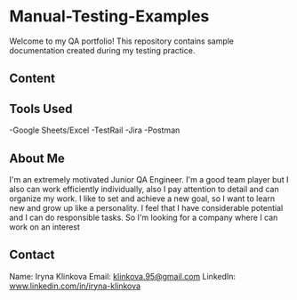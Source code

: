 # Manual-Testing-Examples
Welcome to my QA portfolio! This repository contains sample documentation created during my testing practice.

## Content






## Tools Used
-Google Sheets/Excel
-TestRail
-Jira
-Postman

## About Me
I'm an extremely motivated Junior QA Engineer. I'm a good team player but I also can work efficiently individually, also I pay attention to detail and can organize my work. I like to set and achieve a new goal, so I want to learn new and grow up like a personality. I feel that I have considerable potential and I can do responsible tasks. So I'm looking for a company where I can work on an interest

## Contact
Name: Iryna Klinkova
Email: klinkova.95@gmail.com
LinkedIn: www.linkedin.com/in/iryna-klinkova
